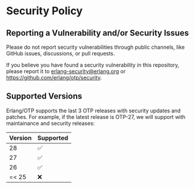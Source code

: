 # Security Policy

## Reporting a Vulnerability and/or Security Issues

Please do not report security vulnerabilities through public channels, like
GitHub issues, discussions, or pull requests.

If you believe you have found a security vulnerability in this repository,
please report it to erlang-security@erlang.org or https://github.com/erlang/otp/security.

## Supported Versions

Erlang/OTP supports the last 3 OTP releases with security updates and patches.
For example, if the latest release is OTP-27, we will support with maintainance and security releases:

| Version | Supported          |
| ------- | ------------------ |
| 28      | :white_check_mark: |
| 27      | :white_check_mark: |
| 26      | :white_check_mark: |
| =< 25   | :x:               |

<!--
> %CopyrightBegin%
>
> SPDX-License-Identifier: Apache-2.0
>
> Copyright Ericsson AB 2010-2025. All Rights Reserved.
>
> Licensed under the Apache License, Version 2.0 (the "License");
> you may not use this file except in compliance with the License.
> You may obtain a copy of the License at
>
>     http://www.apache.org/licenses/LICENSE-2.0
>
> Unless required by applicable law or agreed to in writing, software
> distributed under the License is distributed on an "AS IS" BASIS,
> WITHOUT WARRANTIES OR CONDITIONS OF ANY KIND, either express or implied.
> See the License for the specific language governing permissions and
> limitations under the License.
>
> %CopyrightEnd%
-->
